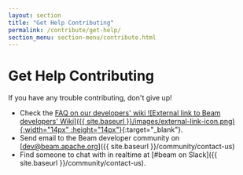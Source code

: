 ```yaml
---
layout: section
title: "Get Help Contributing"
permalink: /contribute/get-help/
section_menu: section-menu/contribute.html
---
```

<!--
Licensed under the Apache License, Version 2.0 (the "License");
you may not use this file except in compliance with the License.
You may obtain a copy of the License at

http://www.apache.org/licenses/LICENSE-2.0

Unless required by applicable law or agreed to in writing, software
distributed under the License is distributed on an "AS IS" BASIS,
WITHOUT WARRANTIES OR CONDITIONS OF ANY KIND, either express or implied.
See the License for the specific language governing permissions and
limitations under the License.
-->

# Get Help Contributing

If you have any trouble contributing, don't give up!

  - Check the [FAQ on our developers' wiki ![External link to Beam developers' Wiki]({{ site.baseurl }}/images/external-link-icon.png){:width="14px" :height="14px"}](https://cwiki.apache.org/confluence/display/BEAM/Development+Environment+FAQ){:target="_blank"}.
  - Send email to the Beam developer community on [dev@beam.apache.org]({{ site.baseurl }}/community/contact-us)
  - Find someone to chat with in realtime at [#beam on Slack]({{ site.baseurl }}/community/contact-us).
